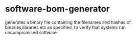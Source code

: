 # software-bom-generator
generates a binary file containing the filenames and hashes of binaries,libraries etc as specified, to verify that systems run uncompromised software
